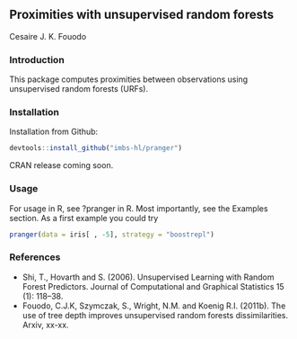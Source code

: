 ## Proximities with unsupervised random forests
Cesaire J. K. Fouodo

### Introduction
This package computes proximities between observations using unsupervised random forests (URFs).

### Installation
Installation from Github:
```R
devtools::install_github("imbs-hl/pranger")
```

CRAN release coming soon.

### Usage
For usage in R, see ?pranger in R. Most importantly, see the Examples section. As a first example you could try 

```R  
pranger(data = iris[ , -5], strategy = "boostrepl")
```

### References
* Shi, T., Hovarth and S. (2006). Unsupervised Learning with Random Forest Predictors. Journal of Computational and Graphical Statistics 15 (1): 118–38.
* Fouodo, C.J.K, Szymczak, S., Wright, N.M. and Koenig R.I. (2011b). The use of tree depth improves unsupervised random forests dissimilarities. Arxiv, xx-xx.
